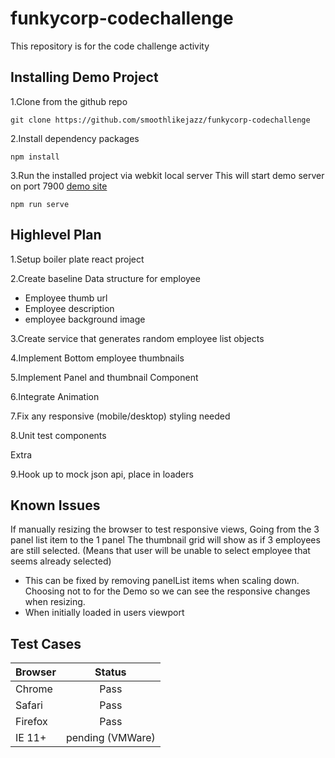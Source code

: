 # funkycorp-codechallenge
This repository is for the code challenge activity

## Installing Demo Project

1.Clone from the github repo
```
git clone https://github.com/smoothlikejazz/funkycorp-codechallenge
```

2.Install dependency packages
```
npm install
```

3.Run the installed project via webkit local server
This will start demo server on port 7900 [demo site](http://localhost:7900/)
```
npm run serve
```

## Highlevel Plan
1.Setup boiler plate react project

2.Create baseline Data structure for employee
  * Employee thumb url
  * Employee description
  * employee background image

3.Create service that generates random employee list objects

4.Implement Bottom employee thumbnails

5.Implement Panel and thumbnail Component

6.Integrate Animation

7.Fix any responsive (mobile/desktop) styling needed

8.Unit test components 

Extra

9.Hook up to mock json api, place in loaders

## Known Issues

If manually resizing the browser to test responsive views, Going from the 3 panel list item to the 1 panel
The thumbnail grid will show as if 3 employees are still selected. (Means that user will be unable to select employee that seems already selected)
 
 * This can be fixed by removing panelList items when scaling down. Choosing not to for the Demo so we can see the responsive changes when resizing.
 * When initially loaded in users viewport
 
 ## Test Cases
 | Browser        | Status       |
 | ------------- |:-------------:| 
 | Chrome      | Pass | 
 | Safari      | Pass      | 
 | Firefox | Pass      |
 | IE 11+ | pending (VMWare)      | 
 

